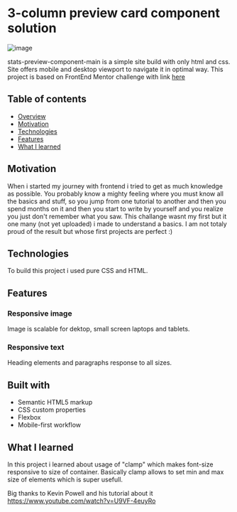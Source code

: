 # 3-column preview card component solution

![image](https://github.com/molszewski34/FrontEnd-projects/blob/main/cover-3-column-preview-card-component-main.png)

stats-preview-component-main is a simple site build with only html and css. Site offers mobile and desktop viewport to navigate it in optimal way. This project is based on FrontEnd Mentor challenge with link [here](https://www.frontendmentor.io/challenges/stats-preview-card-component-8JqbgoU62)

## Table of contents

- [Overview](#overview)
- [Motivation](#motivation)
- [Technologies](#technologies)
- [Features](#features)
- [What I learned](#what-i-learned)


## Motivation
When i started my journey with frontend i tried to get as much knowledge as possible. You probably know a mighty feeling where you must know all the basics and stuff, so you jump from one tutorial to another and then you spend months on it and then you start to write by yourself and you realize you just don't remember what you saw. This challange wasnt my first but it one many (not yet uploaded) i made to understand a basics. I am not totaly proud of the result but whose first projects are perfect :)


## Technologies 
To build this project i used pure CSS and HTML.

## Features 

### Responsive image
Image is scalable for dektop, small screen laptops and tablets.


### Responsive text

Heading elements and paragraphs response to all sizes.

## Built with
- Semantic HTML5 markup
- CSS custom properties
- Flexbox
- Mobile-first workflow

## What I learned

In this project i learned about usage of "clamp" which makes font-size responsive to size of container. Basically clamp allows to set min and max size of elements which is super usefull.

 Big thanks to Kevin Powell and his tutorial about it https://www.youtube.com/watch?v=U9VF-4euyRo




